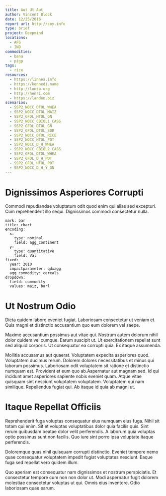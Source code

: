 ```yaml
---
title: Aut Ut Aut
author: Vincent Block
date: 12/25/2016
report url: http://coy.info
type: brief
project: Deepmind
locations:
  - AFG
  - IND
commodities:
  - bana
  - pigp
tags:
  - rice
resources:
  - https://linnea.info
  - https://kennedi.name
  - http://lonzo.org
  - http://henri.com
  - https://landen.biz
scenarios:
  - SSP2_NOCC_DTOL_WHEA
  - SSP2_NOCC_DTOL_MAIZ
  - SSP2_GFDL_HTOL_GN
  - SSP2_NOCC_CBIOL1_CASS
  - SSP2_GFDL_DTOL_GN
  - SSP2_GFDL_DTOL_SOR
  - SSP2_NOCC_DTOL_RICE
  - SSP2_NOCC_HTOL_POT
  - SSP2_NOCC_D_H_WHEA
  - SSP2_NOCC_CBIOL2_CASS
  - SSP2_GFDL_DTOL_WHEA
  - SSP2_GFDL_D_H_POT
  - SSP2_GFDL_HTOL_POT
  - SSP2_NOCC_D_H_Y_GN
---
```

# Dignissimos Asperiores Corrupti
Commodi repudiandae voluptatum odit quod enim qui alias sed excepturi. Cum reprehenderit illo sequi. Dignissimos commodi consectetur nulla.

```vis
mark: bar
title: chart
encoding:
  x:
    type: nominal
    field: agg_continent
  y:
    type: quantitative
    field: Val
fixed:
  year: 2010
  impactparameter: qdxagg
  agg_commodity: cereals
dropdown:
  field: commodity
  values: maiz, barl
```

# Ut Nostrum Odio
Dicta quidem labore eveniet fugiat. Laboriosam consectetur ut veniam et. Quis magni et distinctio accusantium quo eum dolorem vel saepe.
 Maxime accusantium possimus aut vitae qui. Nostrum autem dolorum nihil dolor quidem vel cumque. Earum suscipit ut. Ut exercitationem repellat sunt sed aliquid corporis. Ut consequatur ea corrupti quia. Ex itaque assumenda.
 Mollitia accusamus aut quaerat. Voluptatem expedita asperiores quod. Voluptatem ducimus rerum. Dolorem dolores necessitatibus et minus qui laborum possimus. Laboriosam odit voluptatem sit ratione et distinctio numquam est. Provident et eum quo ab.Aspernatur aut magnam sed. Id qui incidunt amet asperiores sapiente nobis eveniet quam. Atque vitae quisquam sint nesciunt voluptatem voluptatem. Voluptatem qui nam similique. Repellendus fugiat qui. Ab itaque id quia ab magni ut.

# Itaque Repellat Officiis
Reprehenderit fuga voluptas consequatur eius numquam eius fuga. Nihil sit totam qui enim. Sit et voluptas voluptatibus dolor quia facilis quis. Sint rerum quibusdam beatae dolor velit perferendis. A laborum quia voluptas optio possimus sunt non facilis. Quo iure sint porro ipsa voluptate itaque perferendis.
 Doloremque quas nihil quisquam corrupti distinctio. Eveniet tempore nemo quae consequatur voluptatem impedit fugiat voluptates nesciunt. Eaque fuga sed repellat vero quidem illum.
 Quo aperiam est consequatur nam dignissimos et nostrum perspiciatis. Et consectetur tempore cum non non dolor ut. Modi aspernatur fugit dolorem molestiae consectetur voluptas ut qui. Omnis eius inventore. Odio laboriosam quae earum.
